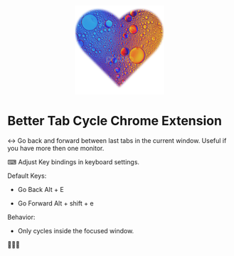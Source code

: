 <p align="center">
  <img src="icon.png" width="200" alt="accessibility text">
</p>

# Better Tab Cycle Chrome Extension

↔ Go back and forward between last tabs in the current window. Useful if you have more then one monitor. 

⌨ Adjust Key bindings in keyboard settings.

Default Keys: 

  - Go Back    Alt + E

  - Go Forward Alt + shift + e

Behavior: 
- Only cycles inside the focused window. 

🎈🥳🎉
